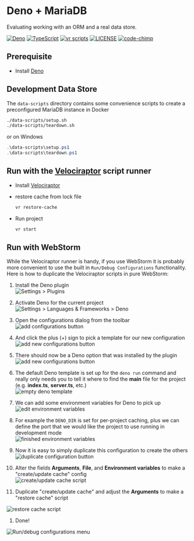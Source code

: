 # Deno + MariaDB

Evaluating working with an ORM and a real data store.

[![Deno](https://img.shields.io/badge/powered%20by-Deno-green?logo=deno)](https://deno.land)
[![TypeScript](https://img.shields.io/badge/types-TypeScript-blue?logo=typescript)](https://github.com/code-chimp/deno-template)
[![vr scripts](https://badges.velociraptor.run/flat.svg)](https://velociraptor.run)
[![LICENSE](https://img.shields.io/github/license/code-chimp/deno-template)](https://github.com/code-chimp/deno-template/blob/master/LICENSE)
[![code-chimp](https://img.shields.io/badge/made%20by-code--chimp-yellowgreen)](https://github.com/code-chimp)

## Prerequisite

- Install [Deno][1]

## Development Data Store

The `data-scripts` directory contains some convenience scripts to create a preconfigured MariaDB instance in Docker

```bash
./data-scripts/setup.sh
./data-scripts/teardown.sh
```

or on Windows

```powershell
.\data-scripts\setup.ps1
.\data-scripts\teardown.ps1
```

## Run with the [Velociraptor][2] script runner

- Install [Velociraptor][2]
- restore cache from lock file

    ```bash
    vr restore-cache
    ```

- Run project

    ```bash
    vr start
    ```

## Run with WebStorm

While the Velociraptor runner is handy, if you use WebStorm it is probably more convenient
to use the built in `Run/Debug Configurations` functionality. Here is how to duplicate the
Velociraptor scripts in pure WebStorm:

1. Install the Deno plugin<br />
![Settings > Plugins](./docs/00_install-plugin.png)

1. Activate Deno for the current project<br />
![Settings > Languages & Frameworks > Deno](./docs/01_activate-deno.png)

1. Open the configurations dialog from the toolbar<br />
![add configurations button](./docs/02_add-configuration.png)

1. And click the plus (+) sign to pick a template for our new configuration<br />
![add new configurations button](./docs/03_add-new.png)

1. There should now be a Deno option that was installed by the plugin<br />
![add new configurations button](./docs/04_deno-option.png)

1. The default Deno template is set up for the ```deno run``` command and really only needs
you to tell it where to find the **main** file for the project (e.g. **index.ts**,
**server.ts**, etc.)<br />
![empty deno template](./docs/05_empty-template.png)

1. We can add some environment variables for Deno to pick up<br />
![edit environment variables](./docs/06_environment-variables.png)

1. For example the `DENO_DIR` is set for per-project caching, plus we can define the port that
 we would like the project to use running in development mode<br />
![finished environment variables](./docs/07_envvar-done.png)

1. Now it is easy to simply duplicate this configuration to create the others<br />
![duplicate configuration button](./docs/08_duplicate-config.png)

1. Alter the fields **Arguments**, **File**, and **Environment variables** to make a "create/update cache" config<br />
![create/update cache script](./docs/09_upsert-cache.png)

1. Duplicate "create/update cache" and adjust the **Arguments** to make a "restore cache" script

![restore cache script](./docs/10_restore-cache.png)

1. Done!

![Run/debug configurations menu](./docs/11_final.png)



[1]: <https://deno.land/#installation> "Deno Homepage"
[2]: <https://velociraptor.run/> "Velociraptor Script Runner"
